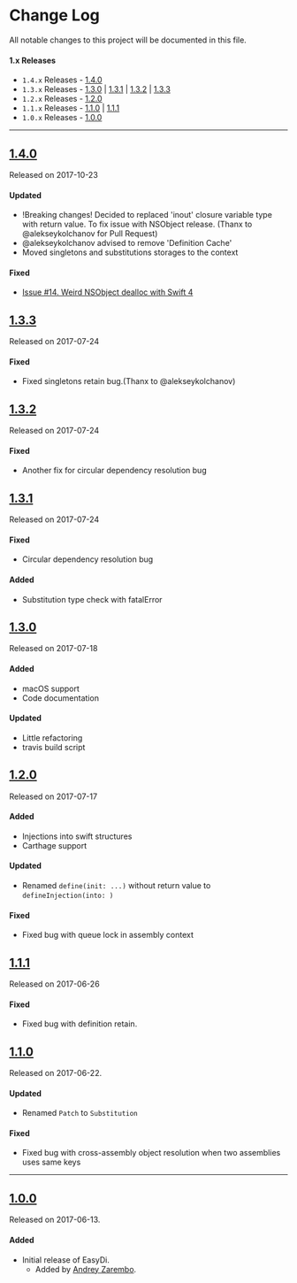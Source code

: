 # Change Log
All notable changes to this project will be documented in this file.

#### 1.x Releases
- `1.4.x` Releases - [1.4.0](#140)
- `1.3.x` Releases - [1.3.0](#130) | [1.3.1](#131) | [1.3.2](#132) | [1.3.3](#133)
- `1.2.x` Releases - [1.2.0](#120)
- `1.1.x` Releases - [1.1.0](#110) | [1.1.1](#111)
- `1.0.x` Releases - [1.0.0](#100)

---
## [1.4.0](https://github.com/AndreyZarembo/EasyDi/releases/tag/1.4.0)
Released on 2017-10-23

#### Updated
- !Breaking changes! Decided to replaced 'inout' closure variable type with return value. To fix issue with NSObject release. (Thanx to @alekseykolchanov for Pull Request)
- @alekseykolchanov advised to remove 'Definition Cache'
- Moved singletons and substitutions storages to the context

#### Fixed
- [Issue #14. Weird NSObject dealloc with Swift 4](https://github.com/AndreyZarembo/EasyDi/issues/14)


## [1.3.3](https://github.com/AndreyZarembo/EasyDi/releases/tag/1.3.3)
Released on 2017-07-24

#### Fixed
- Fixed singletons retain bug.(Thanx to @alekseykolchanov)


## [1.3.2](https://github.com/AndreyZarembo/EasyDi/releases/tag/1.3.2)
Released on 2017-07-24

#### Fixed
- Another fix for circular dependency resolution bug


## [1.3.1](https://github.com/AndreyZarembo/EasyDi/releases/tag/1.3.1)
Released on 2017-07-24

#### Fixed
- Circular dependency resolution bug

#### Added
- Substitution type check with fatalError


## [1.3.0](https://github.com/AndreyZarembo/EasyDi/releases/tag/1.3.0)
Released on 2017-07-18

#### Added
- macOS support
- Code documentation

#### Updated
- Little refactoring
- travis build script


## [1.2.0](https://github.com/AndreyZarembo/EasyDi/releases/tag/1.2.0)
Released on 2017-07-17

#### Added
- Injections into swift structures
- Carthage support

#### Updated
- Renamed `define(init: ...)` without return value to `defineInjection(into: )`

#### Fixed
- Fixed bug with queue lock in assembly context


## [1.1.1](https://github.com/AndreyZarembo/EasyDi/releases/tag/1.1.1)
Released on 2017-06-26

#### Fixed
- Fixed bug with definition retain.

## [1.1.0](https://github.com/AndreyZarembo/EasyDi/releases/tag/1.1.0)
Released on 2017-06-22.

#### Updated
- Renamed `Patch` to `Substitution`

#### Fixed
- Fixed bug with cross-assembly object resolution when two assemblies uses same keys

---

## [1.0.0](https://github.com/AndreyZarembo/EasyDi/releases/tag/1.0.0)
Released on 2017-06-13.

#### Added
- Initial release of EasyDi.
  - Added by [Andrey Zarembo](https://github.com/AndreyZarembo).
